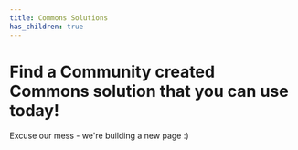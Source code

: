 ```yaml
---
title: Commons Solutions
has_children: true
---
```


# Find a Community created Commons solution that you can use today!

Excuse our mess - we're building a new page :)
